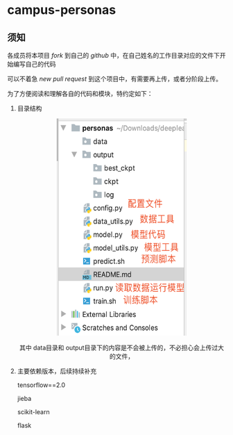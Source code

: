 # campus-personas
## 须知

各成员将本项目 $fork$ 到自己的 $github$ 中，在自己姓名的工作目录对应的文件下开始编写自己的代码

可以不着急 $new\ pull\ request$ 到这个项目中，有需要再上传，或者分阶段上传。



为了方便阅读和理解各自的代码和模块，特约定如下：



1. 目录结构

   <center>
   <img src="/imgs/structure.png" title="目录结构" width="300" height="500">

   其中 data目录和 output目录下的内容是不会被上传的，不必担心会上传过大的文件，

2. 主要依赖版本，后续持续补充

   tensorflow==2.0

   jieba

   scikit-learn

   flask

   